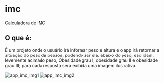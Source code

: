 # imc

Calculadora de IMC

## O que é:

É um projeto onde o usuário irá informar peso e altura e o app irá retornar a situação do peso da pessoa, podendo ser ela: abaixo do peso, eso ideal, levemente acimado peso, Obesidade grau I, obesidade grau II e obesidade grau III; para cada resposta será exibida uma imagem ilustrativa.

![app_imc_img1](https://github.com/CamilaGVitoria/apps/assets/102991464/aad426a5-ad60-49d5-899d-56e7a75fccce)
![app_imc_img2](https://github.com/CamilaGVitoria/apps/assets/102991464/1e2e6b29-9002-428f-a6b2-e0be22b4be05)

